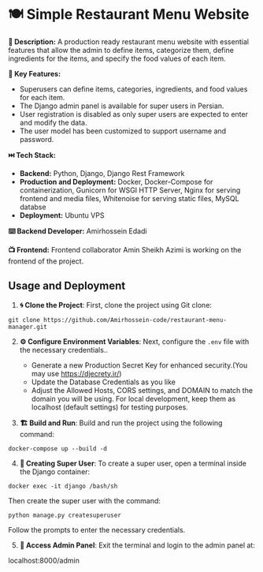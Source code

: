 # 🍽️ Simple Restaurant Menu Website

**🔺 Description:**
A production ready restaurant menu website with essential features that allow the admin to define items, categorize them, define ingredients for the items, and specify the food values of each item.

**🔺 Key Features:**

- Superusers can define items, categories, ingredients, and food values for each item.
- The Django admin panel is available for super users in Persian.
- User registration is disabled as only super users are expected to enter and modify the data.
- The user model has been customized to support username and password.

**⏭️ Tech Stack:**

- **Backend:** Python, Django, Django Rest Framework
- **Production and Deployment:** Docker, Docker-Compose for containerization, Gunicorn for WSGI HTTP Server,
  Nginx for serving frontend and media files, Whitenoise for serving static files, MySQL databse
- **Deployment:** Ubuntu VPS

**⌨️ Backend Developer:** Amirhossein Edadi

**📺 Frontend:** Frontend collaborator Amin Sheikh Azimi is working on the frontend of the project.

## Usage and Deployment

1. **🌀 Clone the Project**: First, clone the project using Git clone:

```
git clone https://github.com/Amirhossein-code/restaurant-menu-manager.git
```

2. **⚙️ Configure Environment Variables**: Next, configure the `.env` file with the necessary credentials..

   - Generate a new Production Secret Key for enhanced security.(You may use https://djecrety.ir/)
   - Update the Database Credentials as you like
   - Adjust the Allowed Hosts, CORS settings, and DOMAIN to match the domain you will be using.
     For local development, keep them as localhost (default settings) for testing purposes.

3. **🏗️ Build and Run**: Build and run the project using the following command:

```
docker-compose up --build -d
```

4. **🦸 Creating Super User**: To create a super user, open a terminal inside the Django container:

```
docker exec -it django /bash/sh
```

Then create the super user with the command:

```
python manage.py createsuperuser
```

Follow the prompts to enter the necessary credentials.

5. **🔑 Access Admin Panel**: Exit the terminal and login to the admin panel at:

localhost:8000/admin
